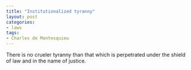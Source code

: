 ```yaml
---
title: "Institutionalized tyranny"
layout: post
categories:
- laws
tags:
- Charles de Montesquieu
---
```


There is no crueler tyranny than that which is perpetrated under the shield of law and in the name of justice.